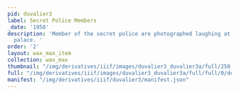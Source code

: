 ```yaml
---
pid: duvalier3
label: Secret Police Members
_date: '1958'
description: 'Member of the secret police are photographed laughing at the national
  palace. '
order: '2'
layout: wax_max_item
collection: wax_max
thumbnail: "/img/derivatives/iiif/images/duvalier3_duvalier3a/full/250,/0/default.jpg"
full: "/img/derivatives/iiif/images/duvalier3_duvalier3a/full/full/0/default.jpg"
manifest: "/img/derivatives/iiif/duvalier3/manifest.json"
---
```

